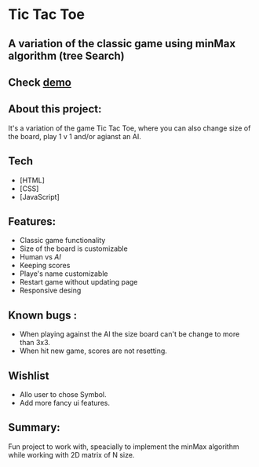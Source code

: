 # Tic Tac Toe  
##  A variation of the classic game using minMax algorithm (tree Search)

## Check [demo](https://jesus-fhz.github.io/tic-tac-toe/) 

## About this project:
It's a variation of the game Tic Tac Toe, where you can also change size of the board, play 1 v 1 and/or agianst an AI.

## Tech

- [HTML] 
- [CSS]
- [JavaScript]

## Features:
- Classic game functionality
- Size of the board is customizable
- Human vs *AI*
- Keeping scores
- Playe's name customizable
- Restart game without updating page
- Responsive desing


## Known bugs :
- When playing against the AI the size board can't be change to more than 3x3.
- When hit new game, scores are not resetting.


## Wishlist
- Allo user to chose Symbol.
- Add more fancy ui features. 


## Summary:
Fun project to work with, speacially to implement the minMax algorithm while working with 2D matrix of N size. 